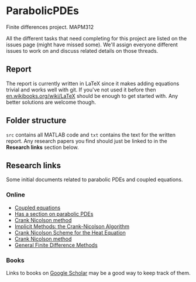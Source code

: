 ParabolicPDEs
=============

Finite differences project. MAPM312

All the different tasks that need completing for this project are listed
on the issues page (might have missed some). We'll assign everyone
different issues to work on and discuss related details on those
threads.

## Report

The report is currently written in LaTeX since it makes adding equations trivial
and works well with git. If you've not used it before then 
[en.wikibooks.org/wiki/LaTeX](https://en.wikibooks.org/wiki/LaTeX) should be
enough to get started with. Any better solutions are welcome though.

## Folder structure

`src` contains all MATLAB code and `txt` contains the text for the
written report. Any research papers you find should just be linked to in
the **Research links** section below.

## Research links

Some initial documents related to parabolic PDEs and coupled equations.

### Online

* [Coupled equations](http://www.math.leidenuniv.nl/scripties/KorsuizeBachelor.pdf)
* [Has a section on parabolic PDEs](http://www.sml.ee.upatras.gr/UploadedFiles/BOOK-CK/06-PartialDifferentialEquations.pdf)
* [Crank Nicolson method](http://mat.iitm.ac.in/home/sryedida/public_html/caimna/pde/fifth/5.html)
* [Implicit Methods: the Crank-Nicolson Algorithm](http://www.dynamicearth.de/Lectures/FortgGeodyn.WiSe10/Tutorial/Day2/cranknicholson.pdf)
* [Crank Nicolson Scheme for the Heat Equation](http://people.sc.fsu.edu/~jpeterson/5-CrankNicolson.pdf)
* [Crank Nicolson method](http://www3.msiu.ru/~belova/compmod/Crank_nic.pdf)
* [General Finite Difference Methods](http://www.math.yorku.ca/~hmzhu/Math-6911/lectures/Lecture5/5_BlkSch_FDM.pdf)

### Books

Links to books on [Google Scholar](http://scholar.google.com) may be a
good way to keep track of them.
